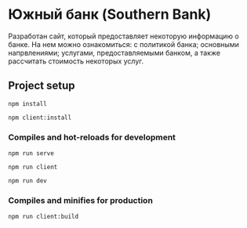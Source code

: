 # Южный банк (Southern Bank) </br>
Разработан сайт, который предоставляет некоторую информацию о банке. На нем можно ознакомиться: с политикой банка; основными напрвлениями; услугами, предоставляемыми банком, а также рассчитать стоимость некоторых услуг.

## Project setup

```
npm install
```

```
npm client:install
```

### Compiles and hot-reloads for development

```
npm run serve
```

```
npm run client
```

```
npm run dev
```

### Compiles and minifies for production

```
npm run client:build
```
